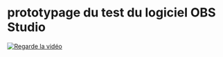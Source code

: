 # prototypage du test du logiciel OBS Studio

[![Regarde la vidéo](prototypage/preview.png)](prototypage/prototypage.mp4)
